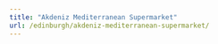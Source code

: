 ```yaml
---
title: "Akdeniz Mediterranean Supermarket"
url: /edinburgh/akdeniz-mediterranean-supermarket/
---
```

